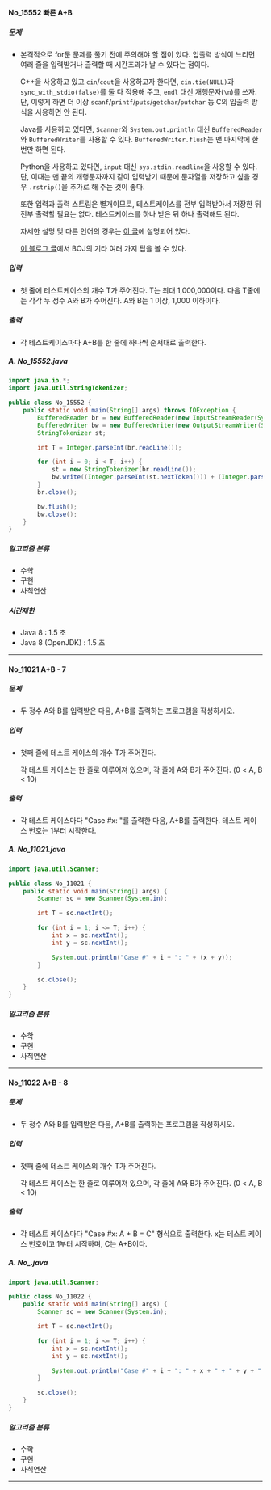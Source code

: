 #### No_15552 빠른 A+B

##### 문제

- 본격적으로 for문 문제를 풀기 전에 주의해야 할 점이 있다. 입출력 방식이 느리면 여러 줄을 입력받거나 출력할 때 시간초과가 날 수 있다는 점이다.

  C++을 사용하고 있고 `cin`/`cout`을 사용하고자 한다면, `cin.tie(NULL)`과 `sync_with_stdio(false)`를 둘 다 적용해 주고, `endl` 대신 개행문자(`\n`)를 쓰자. 단, 이렇게 하면 더 이상 `scanf`/`printf`/`puts`/`getchar`/`putchar` 등 C의 입출력 방식을 사용하면 안 된다.

  Java를 사용하고 있다면, `Scanner`와 `System.out.println` 대신 `BufferedReader`와 `BufferedWriter`를 사용할 수 있다. `BufferedWriter.flush`는 맨 마지막에 한 번만 하면 된다.

  Python을 사용하고 있다면, `input` 대신 `sys.stdin.readline`을 사용할 수 있다. 단, 이때는 맨 끝의 개행문자까지 같이 입력받기 때문에 문자열을 저장하고 싶을 경우 `.rstrip()`을 추가로 해 주는 것이 좋다.

  또한 입력과 출력 스트림은 별개이므로, 테스트케이스를 전부 입력받아서 저장한 뒤 전부 출력할 필요는 없다. 테스트케이스를 하나 받은 뒤 하나 출력해도 된다.

  자세한 설명 및 다른 언어의 경우는 [이 글](http://www.acmicpc.net/board/view/22716)에 설명되어 있다.

  [이 블로그 글](http://www.acmicpc.net/blog/view/55)에서 BOJ의 기타 여러 가지 팁을 볼 수 있다.

##### 입력

- 첫 줄에 테스트케이스의 개수 T가 주어진다. T는 최대 1,000,000이다. 다음 T줄에는 각각 두 정수 A와 B가 주어진다. A와 B는 1 이상, 1,000 이하이다.

##### 출력

- 각 테스트케이스마다 A+B를 한 줄에 하나씩 순서대로 출력한다.

##### A. No_15552.java

```java
import java.io.*;
import java.util.StringTokenizer;

public class No_15552 {
    public static void main(String[] args) throws IOException {
        BufferedReader br = new BufferedReader(new InputStreamReader(System.in));
        BufferedWriter bw = new BufferedWriter(new OutputStreamWriter(System.out));
        StringTokenizer st;

        int T = Integer.parseInt(br.readLine());

        for (int i = 0; i < T; i++) {
            st = new StringTokenizer(br.readLine());
            bw.write((Integer.parseInt(st.nextToken())) + (Integer.parseInt(st.nextToken())) + "\n");
        }
      	br.close();

        bw.flush();
        bw.close();
    }
}
```

##### 알고리즘 분류

- 수학
- 구현
- 사칙연산

##### 시간제한

- Java 8 : 1.5 초
- Java 8 (OpenJDK) : 1.5 초

-----

#### No_11021 A+B - 7

##### 문제

- 두 정수 A와 B를 입력받은 다음, A+B를 출력하는 프로그램을 작성하시오.

##### 입력

- 첫째 줄에 테스트 케이스의 개수 T가 주어진다.

  각 테스트 케이스는 한 줄로 이루어져 있으며, 각 줄에 A와 B가 주어진다. (0 < A, B < 10)

##### 출력

- 각 테스트 케이스마다 "Case #x: "를 출력한 다음, A+B를 출력한다. 테스트 케이스 번호는 1부터 시작한다.

##### A. No_11021.java

```java
import java.util.Scanner;

public class No_11021 {
    public static void main(String[] args) {
        Scanner sc = new Scanner(System.in);

        int T = sc.nextInt();

        for (int i = 1; i <= T; i++) {
            int x = sc.nextInt();
            int y = sc.nextInt();

            System.out.println("Case #" + i + ": " + (x + y));
        }

        sc.close();
    }
}
```

##### 알고리즘 분류

- 수학
- 구현
- 사칙연산

-----

#### No_11022 A+B - 8

##### 문제

- 두 정수 A와 B를 입력받은 다음, A+B를 출력하는 프로그램을 작성하시오.

##### 입력

- 첫째 줄에 테스트 케이스의 개수 T가 주어진다.

  각 테스트 케이스는 한 줄로 이루어져 있으며, 각 줄에 A와 B가 주어진다. (0 < A, B < 10)

##### 출력

- 각 테스트 케이스마다 "Case #x: A + B = C" 형식으로 출력한다. x는 테스트 케이스 번호이고 1부터 시작하며, C는 A+B이다.

##### A. No_.java

```java
import java.util.Scanner;

public class No_11022 {
    public static void main(String[] args) {
        Scanner sc = new Scanner(System.in);

        int T = sc.nextInt();

        for (int i = 1; i <= T; i++) {
            int x = sc.nextInt();
            int y = sc.nextInt();

            System.out.println("Case #" + i + ": " + x + " + " + y + " = " + (x + y));
        }

        sc.close();
    }
}
```

##### 알고리즘 분류

- 수학
- 구현
- 사칙연산

-----
